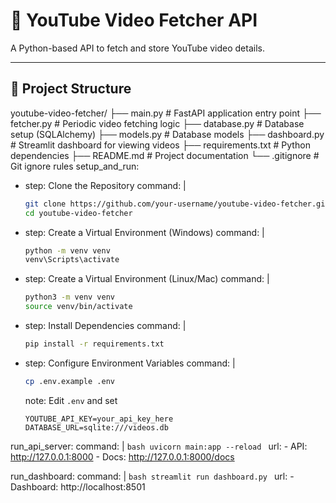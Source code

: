 # 🎥 YouTube Video Fetcher API

A Python-based API to fetch and store YouTube video details.

---

## 📂 Project Structure

youtube-video-fetcher/
├── main.py # FastAPI application entry point
├── fetcher.py # Periodic video fetching logic
├── database.py # Database setup (SQLAlchemy)
├── models.py # Database models
├── dashboard.py # Streamlit dashboard for viewing videos
├── requirements.txt # Python dependencies
├── README.md # Project documentation
└── .gitignore # Git ignore rules
setup_and_run:
  - step: Clone the Repository
    command: |
      ```bash
      git clone https://github.com/your-username/youtube-video-fetcher.git
      cd youtube-video-fetcher
      ```
      
  - step: Create a Virtual Environment (Windows)
    command: |
      ```bash
      python -m venv venv
      venv\Scripts\activate
      ```

  - step: Create a Virtual Environment (Linux/Mac)
    command: |
      ```bash
      python3 -m venv venv
      source venv/bin/activate
      ```

  - step: Install Dependencies
    command: |
      ```bash
      pip install -r requirements.txt
      ```

  - step: Configure Environment Variables
    command: |
      ```bash
      cp .env.example .env
      ```
    note: Edit `.env` and set  
      ```
      YOUTUBE_API_KEY=your_api_key_here
      DATABASE_URL=sqlite:///videos.db
      ```

run_api_server:
  command: |
    ```bash
    uvicorn main:app --reload
    ```
  url:
    - API: http://127.0.0.1:8000
    - Docs: http://127.0.0.1:8000/docs

run_dashboard:
  command: |
    ```bash
    streamlit run dashboard.py
    ```
  url:
    - Dashboard: http://localhost:8501
